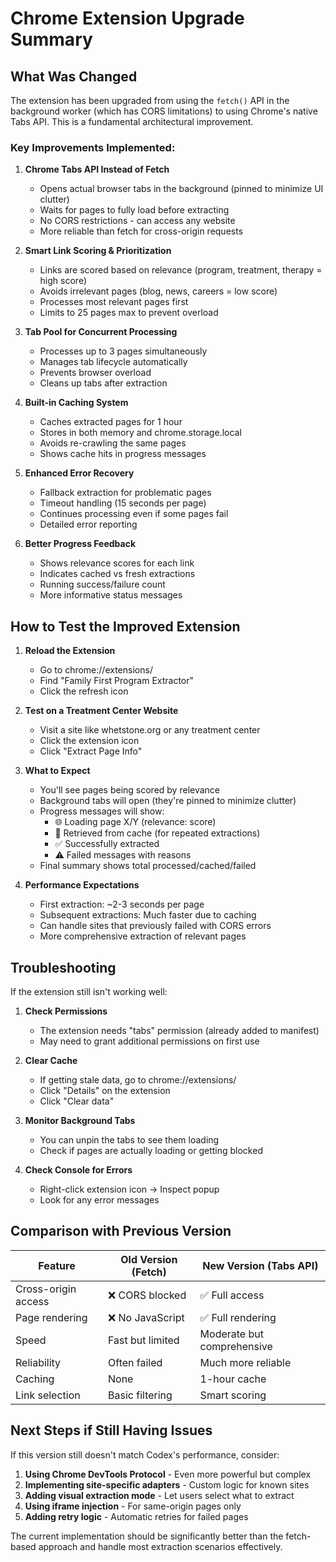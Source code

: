 # Chrome Extension Upgrade Summary

## What Was Changed

The extension has been upgraded from using the `fetch()` API in the background worker (which has CORS limitations) to using Chrome's native Tabs API. This is a fundamental architectural improvement.

### Key Improvements Implemented:

1. **Chrome Tabs API Instead of Fetch**
   - Opens actual browser tabs in the background (pinned to minimize UI clutter)
   - Waits for pages to fully load before extracting
   - No CORS restrictions - can access any website
   - More reliable than fetch for cross-origin requests

2. **Smart Link Scoring & Prioritization**
   - Links are scored based on relevance (program, treatment, therapy = high score)
   - Avoids irrelevant pages (blog, news, careers = low score)
   - Processes most relevant pages first
   - Limits to 25 pages max to prevent overload

3. **Tab Pool for Concurrent Processing**
   - Processes up to 3 pages simultaneously
   - Manages tab lifecycle automatically
   - Prevents browser overload
   - Cleans up tabs after extraction

4. **Built-in Caching System**
   - Caches extracted pages for 1 hour
   - Stores in both memory and chrome.storage.local
   - Avoids re-crawling the same pages
   - Shows cache hits in progress messages

5. **Enhanced Error Recovery**
   - Fallback extraction for problematic pages
   - Timeout handling (15 seconds per page)
   - Continues processing even if some pages fail
   - Detailed error reporting

6. **Better Progress Feedback**
   - Shows relevance scores for each link
   - Indicates cached vs fresh extractions
   - Running success/failure count
   - More informative status messages

## How to Test the Improved Extension

1. **Reload the Extension**
   - Go to chrome://extensions/
   - Find "Family First Program Extractor"
   - Click the refresh icon

2. **Test on a Treatment Center Website**
   - Visit a site like whetstone.org or any treatment center
   - Click the extension icon
   - Click "Extract Page Info"

3. **What to Expect**
   - You'll see pages being scored by relevance
   - Background tabs will open (they're pinned to minimize clutter)
   - Progress messages will show:
     - 🌐 Loading page X/Y (relevance: score)
     - 💾 Retrieved from cache (for repeated extractions)
     - ✅ Successfully extracted
     - ⚠️ Failed messages with reasons
   - Final summary shows total processed/cached/failed

4. **Performance Expectations**
   - First extraction: ~2-3 seconds per page
   - Subsequent extractions: Much faster due to caching
   - Can handle sites that previously failed with CORS errors
   - More comprehensive extraction of relevant pages

## Troubleshooting

If the extension still isn't working well:

1. **Check Permissions**
   - The extension needs "tabs" permission (already added to manifest)
   - May need to grant additional permissions on first use

2. **Clear Cache**
   - If getting stale data, go to chrome://extensions/
   - Click "Details" on the extension
   - Click "Clear data" 

3. **Monitor Background Tabs**
   - You can unpin the tabs to see them loading
   - Check if pages are actually loading or getting blocked

4. **Check Console for Errors**
   - Right-click extension icon → Inspect popup
   - Look for any error messages

## Comparison with Previous Version

| Feature | Old Version (Fetch) | New Version (Tabs API) |
|---------|-------------------|----------------------|
| Cross-origin access | ❌ CORS blocked | ✅ Full access |
| Page rendering | ❌ No JavaScript | ✅ Full rendering |
| Speed | Fast but limited | Moderate but comprehensive |
| Reliability | Often failed | Much more reliable |
| Caching | None | 1-hour cache |
| Link selection | Basic filtering | Smart scoring |

## Next Steps if Still Having Issues

If this version still doesn't match Codex's performance, consider:

1. **Using Chrome DevTools Protocol** - Even more powerful but complex
2. **Implementing site-specific adapters** - Custom logic for known sites  
3. **Adding visual extraction mode** - Let users select what to extract
4. **Using iframe injection** - For same-origin pages only
5. **Adding retry logic** - Automatic retries for failed pages

The current implementation should be significantly better than the fetch-based approach and handle most extraction scenarios effectively.